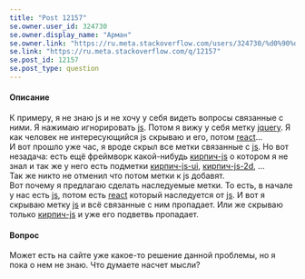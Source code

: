```yaml
---
title: "Post 12157"
se.owner.user_id: 324730
se.owner.display_name: "Арман"
se.owner.link: "https://ru.meta.stackoverflow.com/users/324730/%d0%90%d1%80%d0%bc%d0%b0%d0%bd"
se.link: "https://ru.meta.stackoverflow.com/q/12157"
se.post_id: 12157
se.post_type: question
---
```

<h4>Описание</h4>
<p>К примеру, я не знаю js и не хочу у себя видеть вопросы связанные с ними. Я нажимаю игнорировать <a href="https://ru.stackoverflow.com/questions/tagged/js" class="post-tag" title="показать вопросы с меткой [js]" aria-label="показать вопросы с меткой [js]" rel="tag" aria-labelledby="js-container">js</a>. Потом я вижу у себя метку <a href="https://ru.stackoverflow.com/questions/tagged/jquery" class="post-tag" title="показать вопросы с меткой [jquery]" aria-label="показать вопросы с меткой [jquery]" rel="tag" aria-labelledby="jquery-container">jquery</a>. Я как человек не интересующийся js скрываю и его, потом <a href="https://ru.stackoverflow.com/questions/tagged/react" class="post-tag" title="показать вопросы с меткой [react]" aria-label="показать вопросы с меткой [react]" rel="tag" aria-labelledby="react-container">react</a>...<br />
И вот прошло уже час, я вроде скрыл все метки связанные с <a href="https://ru.stackoverflow.com/questions/tagged/js" class="post-tag" title="показать вопросы с меткой [js]" aria-label="показать вопросы с меткой [js]" rel="tag" aria-labelledby="js-container">js</a>. Но вот незадача: есть ещё фреймворк какой-нибудь <a href="https://ru.stackoverflow.com/questions/tagged/%d0%ba%d0%b8%d1%80%d0%bf%d0%b8%d1%87-js" class="post-tag" title="показать вопросы с меткой [кирпич-js]" aria-label="показать вопросы с меткой [кирпич-js]" rel="tag" aria-labelledby="кирпич-js-container">кирпич-js</a> о котором я не знал и так же у него есть подметки <a href="https://ru.stackoverflow.com/questions/tagged/%d0%ba%d0%b8%d1%80%d0%bf%d0%b8%d1%87-js-ui" class="post-tag" title="показать вопросы с меткой [кирпич-js-ui]" aria-label="показать вопросы с меткой [кирпич-js-ui]" rel="tag" aria-labelledby="кирпич-js-ui-container">кирпич-js-ui</a>, <a href="https://ru.stackoverflow.com/questions/tagged/%d0%ba%d0%b8%d1%80%d0%bf%d0%b8%d1%87-js-2d" class="post-tag" title="показать вопросы с меткой [кирпич-js-2d]" aria-label="показать вопросы с меткой [кирпич-js-2d]" rel="tag" aria-labelledby="кирпич-js-2d-container">кирпич-js-2d</a>, ...<br />
Так же никто не отменил что потом метки к js добавят.<br />
Вот почему я предлагаю сделать наследуемые метки. То есть, в начале у нас есть <a href="https://ru.stackoverflow.com/questions/tagged/js" class="post-tag" title="показать вопросы с меткой [js]" aria-label="показать вопросы с меткой [js]" rel="tag" aria-labelledby="js-container">js</a>, потом есть <a href="https://ru.stackoverflow.com/questions/tagged/react" class="post-tag" title="показать вопросы с меткой [react]" aria-label="показать вопросы с меткой [react]" rel="tag" aria-labelledby="react-container">react</a> который наследуется от <a href="https://ru.stackoverflow.com/questions/tagged/js" class="post-tag" title="показать вопросы с меткой [js]" aria-label="показать вопросы с меткой [js]" rel="tag" aria-labelledby="js-container">js</a>. И вот я скрываю метку <a href="https://ru.stackoverflow.com/questions/tagged/js" class="post-tag" title="показать вопросы с меткой [js]" aria-label="показать вопросы с меткой [js]" rel="tag" aria-labelledby="js-container">js</a> и всё связанные с ним пропадает. Или же скрываю только <a href="https://ru.stackoverflow.com/questions/tagged/%d0%ba%d0%b8%d1%80%d0%bf%d0%b8%d1%87-js" class="post-tag" title="показать вопросы с меткой [кирпич-js]" aria-label="показать вопросы с меткой [кирпич-js]" rel="tag" aria-labelledby="кирпич-js-container">кирпич-js</a> и уже его подветвь пропадает.</p>
<h4>Вопрос</h4>
<p>Может есть на сайте уже какое-то решение данной проблемы, но я пока о нем не знаю. Что думаете насчет мысли?</p>

